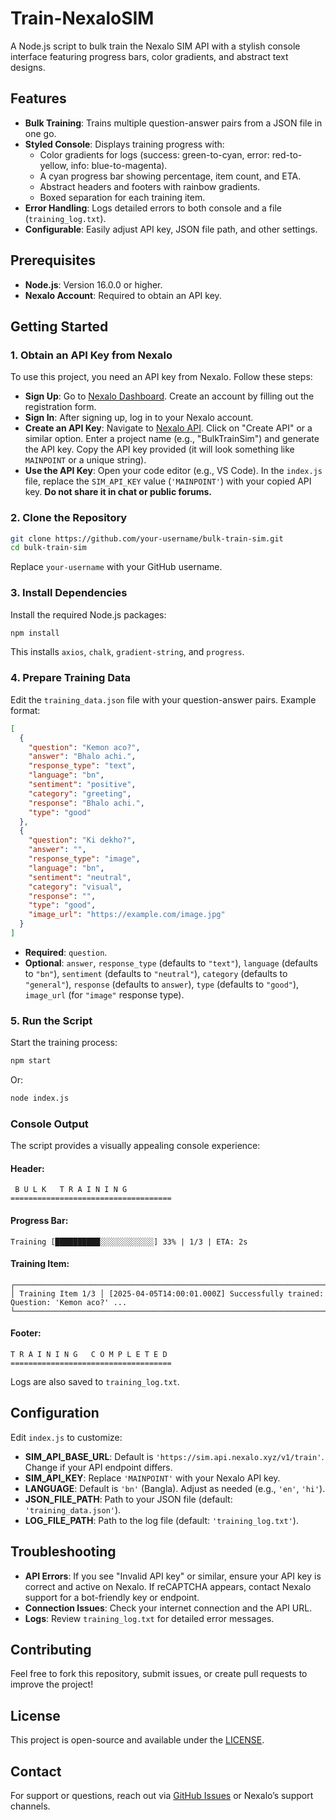 # Train-NexaloSIM

A Node.js script to bulk train the Nexalo SIM API with a stylish console interface featuring progress bars, color gradients, and abstract text designs.

## Features

- **Bulk Training**: Trains multiple question-answer pairs from a JSON file in one go.
- **Styled Console**: Displays training progress with:
  - Color gradients for logs (success: green-to-cyan, error: red-to-yellow, info: blue-to-magenta).
  - A cyan progress bar showing percentage, item count, and ETA.
  - Abstract headers and footers with rainbow gradients.
  - Boxed separation for each training item.
- **Error Handling**: Logs detailed errors to both console and a file (`training_log.txt`).
- **Configurable**: Easily adjust API key, JSON file path, and other settings.

## Prerequisites

- **Node.js**: Version 16.0.0 or higher.
- **Nexalo Account**: Required to obtain an API key.

## Getting Started

### 1. Obtain an API Key from Nexalo

To use this project, you need an API key from Nexalo. Follow these steps:

- **Sign Up**: Go to [Nexalo Dashboard](https://nexalo.xyz/dashboard/sign-up). Create an account by filling out the registration form.
- **Sign In**: After signing up, log in to your Nexalo account.
- **Create an API Key**: Navigate to [Nexalo API](https://nexalo.xyz/dashboard/api). Click on "Create API" or a similar option. Enter a project name (e.g., "BulkTrainSim") and generate the API key. Copy the API key provided (it will look something like `MAINPOINT` or a unique string).
- **Use the API Key**: Open your code editor (e.g., VS Code). In the `index.js` file, replace the `SIM_API_KEY` value (`'MAINPOINT'`) with your copied API key. **Do not share it in chat or public forums.**

### 2. Clone the Repository

```bash
git clone https://github.com/your-username/bulk-train-sim.git
cd bulk-train-sim
```

Replace `your-username` with your GitHub username.

### 3. Install Dependencies

Install the required Node.js packages:

```bash
npm install
```

This installs `axios`, `chalk`, `gradient-string`, and `progress`.

### 4. Prepare Training Data

Edit the `training_data.json` file with your question-answer pairs. Example format:

```json
[
  {
    "question": "Kemon aco?",
    "answer": "Bhalo achi.",
    "response_type": "text",
    "language": "bn",
    "sentiment": "positive",
    "category": "greeting",
    "response": "Bhalo achi.",
    "type": "good"
  },
  {
    "question": "Ki dekho?",
    "answer": "",
    "response_type": "image",
    "language": "bn",
    "sentiment": "neutral",
    "category": "visual",
    "response": "",
    "type": "good",
    "image_url": "https://example.com/image.jpg"
  }
]
```

- **Required**: `question`.
- **Optional**: `answer`, `response_type` (defaults to `"text"`), `language` (defaults to `"bn"`), `sentiment` (defaults to `"neutral"`), `category` (defaults to `"general"`), `response` (defaults to `answer`), `type` (defaults to `"good"`), `image_url` (for `"image"` response type).

### 5. Run the Script

Start the training process:

```bash
npm start
```

Or:

```bash
node index.js
```

### Console Output

The script provides a visually appealing console experience:

#### Header:

```text
 B U L K   T R A I N I N G     
====================================
```

#### Progress Bar:

```text
Training [██████████░░░░░░░░░░░░] 33% | 1/3 | ETA: 2s
```

#### Training Item:

```text
┌────────────────────────────────────────────────────────────────────────────────┐
│ Training Item 1/3 │ [2025-04-05T14:00:01.000Z] Successfully trained: Question: 'Kemon aco?' ... 
└────────────────────────────────────────────────────────────────────────────────┘
```

#### Footer:

```text
T R A I N I N G   C O M P L E T E D     
====================================
```

Logs are also saved to `training_log.txt`.

## Configuration

Edit `index.js` to customize:

- **SIM_API_BASE_URL**: Default is `'https://sim.api.nexalo.xyz/v1/train'`. Change if your API endpoint differs.
- **SIM_API_KEY**: Replace `'MAINPOINT'` with your Nexalo API key.
- **LANGUAGE**: Default is `'bn'` (Bangla). Adjust as needed (e.g., `'en'`, `'hi'`).
- **JSON_FILE_PATH**: Path to your JSON file (default: `'training_data.json'`).
- **LOG_FILE_PATH**: Path to the log file (default: `'training_log.txt'`).

## Troubleshooting

- **API Errors**: If you see "Invalid API key" or similar, ensure your API key is correct and active on Nexalo. If reCAPTCHA appears, contact Nexalo support for a bot-friendly key or endpoint.
- **Connection Issues**: Check your internet connection and the API URL.
- **Logs**: Review `training_log.txt` for detailed error messages.

## Contributing

Feel free to fork this repository, submit issues, or create pull requests to improve the project!

## License

This project is open-source and available under the [LICENSE](/LICENSE).

## Contact

For support or questions, reach out via [GitHub Issues](https://github.com/1dev-hridoy/Train-NexaloSIM/issues) or Nexalo’s support channels.